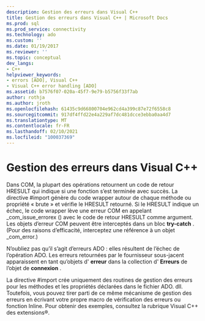 ```yaml
---
description: Gestion des erreurs dans Visual C++
title: Gestion des erreurs dans Visual C++ | Microsoft Docs
ms.prod: sql
ms.prod_service: connectivity
ms.technology: ado
ms.custom: ''
ms.date: 01/19/2017
ms.reviewer: ''
ms.topic: conceptual
dev_langs:
- C++
helpviewer_keywords:
- errors [ADO], Visual C++
- Visual C++ error handling [ADO]
ms.assetid: b7576f07-020a-45f7-9e79-b5756f33f7ab
author: rothja
ms.author: jroth
ms.openlocfilehash: 61435c9d66800704e962cd4a399c87e72f6558c8
ms.sourcegitcommit: 917df4ffd22e4a229af7dc481dcce3ebba0aa4d7
ms.translationtype: MT
ms.contentlocale: fr-FR
ms.lasthandoff: 02/10/2021
ms.locfileid: "100037369"
---
```

# <a name="handling-errors-in-visual-c"></a>Gestion des erreurs dans Visual C++
Dans COM, la plupart des opérations retournent un code de retour HRESULT qui indique si une fonction s’est terminée avec succès. La directive #import génère du code wrapper autour de chaque méthode ou propriété « brute » et vérifie le HRESULT retourné. Si le HRESULT indique un échec, le code wrapper lève une erreur COM en appelant _com_issue_errorex () avec le code de retour HRESULT comme argument. Les objets d’erreur COM peuvent être interceptés dans un bloc **try-catch** . (Pour des raisons d’efficacité, interceptez une référence à un objet _com_error.)  
  
 N’oubliez pas qu’il s’agit d’erreurs ADO : elles résultent de l’échec de l’opération ADO. Les erreurs retournées par le fournisseur sous-jacent apparaissent en tant qu’objets d' **erreur** dans la collection d' **Erreurs** de l’objet de **connexion** .  
  
 La directive #import crée uniquement des routines de gestion des erreurs pour les méthodes et les propriétés déclarées dans le fichier ADO. dll. Toutefois, vous pouvez tirer parti de ce même mécanisme de gestion des erreurs en écrivant votre propre macro de vérification des erreurs ou fonction Inline. Pour obtenir des exemples, consultez la rubrique Visual C++ des extensions®.
